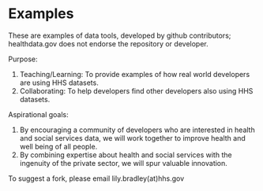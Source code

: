 Examples
========

These are examples of data tools, developed by github contributors; healthdata.gov does not endorse the repository or developer.

Purpose: 
1. Teaching/Learning: To provide examples of how real world developers are using HHS datasets. 
2. Collaborating: To help developers find other developers also using HHS datasets. 

Aspirational goals: 
1. By encouraging a community of developers who are interested in health and social services data, we will work together to improve health and well being of all people. 
2. By combining expertise about health and social services with the ingenuity of the private sector, we will spur valuable innovation. 

To suggest a fork, please email lily.bradley(at)hhs.gov
